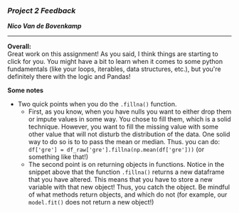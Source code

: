 ### ***Project 2 Feedback***

***Nico Van de Bovenkamp***

***

**Overall:**  
Great work on this assignment! As you said, I think things are starting to click for you. You might have a bit to learn when it comes to some python fundamentals (like your loops, iterables, data structures, etc.), but you're definitely there with the logic and Pandas!

**Some notes**  

* Two quick points when you do the `.fillna()` function.  
    - First, as you know, when you have nulls you want to either drop them or impute values in some way. You chose to fill them, which is a solid technique. However, you want to fill the missing value with some other value that will not disturb the distribution of the data. One solid way to do so is to to pass the mean or median. Thus. you can do:
    `df['gre'] = df_raw['gre'].fillna(np.mean(df['gre']))` (or something like that!)
    - The second point is on returning objects in functions. Notice in the snippet above that the function `.fillna()` returns a new dataframe that you have altered. This means that you have to store a new variable with that new object! Thus, you catch the object. Be mindful of what methods return objects, and which do not (for example, our `model.fit()` does not return a new object!)
